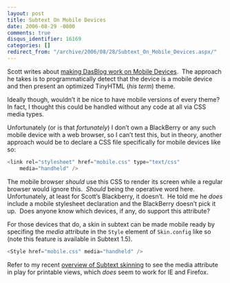 ```yaml
---
layout: post
title: Subtext On Mobile Devices
date: 2006-08-29 -0800
comments: true
disqus_identifier: 16169
categories: []
redirect_from: "/archive/2006/08/28/Subtext_On_Mobile_Devices.aspx/"
---
```


Scott writes about [making DasBlog work on Mobile
Devices](http://www.hanselman.com/blog/MakingDasBlogWorkOnMobileDevices.aspx "DasBlog"). 
The approach he takes is to programmatically detect that the device is a
mobile device and then present an optimized TinyHTML (*his term*) theme.

Ideally though, wouldn’t it be nice to have mobile versions of every
theme?  In fact, I thought this could be handled without any code at all
via CSS media types.

Unfortunately (or is that *fortunately*) I don’t own a BlackBerry or any
such mobile device with a web browser, so I can’t test this, but in
theory, another approach would be to declare a CSS file specifically for
mobile devices like so:

```csharp
<link rel="stylesheet" href="mobile.css" type="text/css" 
    media="handheld" />
```

The mobile browser *should* use this CSS to render its screen while a
regular browser would ignore this.  *Should* being the operative word
here.  Unfortunately, at least for Scott’s Blackberry, it doesn’t.  He
told me he *does* include a mobile stylesheet declaration and the
BlackBerry doesn’t pick it up.  Does anyone know which devices, if any,
do support this attribute?

For those devices that do, a skin in subtext can be made mobile ready by
specifing the *media* attribute in the `Style` element of `Skin.config`
like so (note this feature is available in Subtext 1.5).

```csharp
<Style href="mobile.css" media="handheld" />
```

Refer to my recent [overview of Subtext
skinning](http://haacked.com/archive/2006/08/26/Mile_High_Overview_Of_Subtext_Skinning.aspx) to
see the media attribute in play for printable views, which *does* seem
to work for IE and Firefox.

